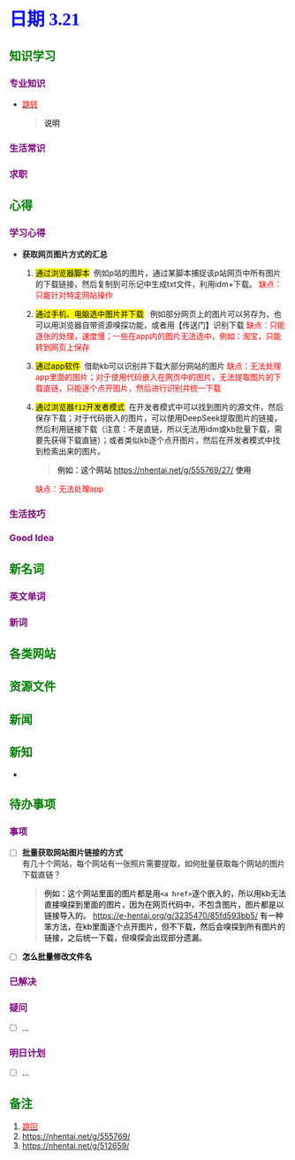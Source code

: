 ## <font color = blue face=楷体 size=6>日期 3.21 </font>

## <font color = green>知识学习 </font>
### <font color = purple>专业知识 </font>
+ <a id = "01-1">  [<font color = red>跳转</font>](#01-2)
   > <font color = o> 说明 </font>
### <font color = purple>生活常识 </font>

### <font color = purple>求职 </font>



## <font color = green>心得 </font>
### <font color = purple>学习心得 </font>
+ **获取网页图片方式的汇总**  
	1. <mark>通过浏览器脚本</mark> $\;$例如p站的图片，通过某脚本捕捉该p站网页中所有图片的下载链接，然后复制到可乐记中生成txt文件，利用idm+下载。
	<font color = red>缺点：只能针对特定网站操作 </font> 
	2. <mark>通过手机、电脑选中图片并下载</mark> $\;$ 例如部分网页上的图片可以另存为，也可以用浏览器自带资源嗅探功能，或者用【传送门】识别下载
	<font color = red>缺点：只能逐张的处理，速度慢；一些在app内的图片无法选中，例如：淘宝，只能转到网页上保存 </font>
	3. <mark>通过app软件</mark>$\;$ 借助kb可以识别并下载大部分网站的图片
	<font color = red>缺点：无法处理app里面的图片；对于使用代码嵌入在网页中的图片，无法提取图片的下载直链，只能逐个点开图片，然后进行识别并统一下载 </font>
	4. <mark>通过浏览器`f12`开发者模式</mark>$\;$ 在开发者模式中可以找到图片的源文件，然后保存下载；对于代码嵌入的图片，可以使用DeepSeek提取图片的链接，然后利用链接下载（注意：不是直链，所以无法用idm或kb批量下载，需要先获得下载直链）；或者类似kb逐个点开图片，然后在开发者模式中找到检索出来的图片。
		> <font  color = o>例如：这个网站	https://nhentai.net/g/555769/27/ 使用</font>
		
		<font color = red>缺点：无法处理app </font>
### <font color = purple>生活技巧 </font>

### <font color = purple>Good Idea </font>



## <font color = green>新名词 </font>
### <font color = purple>英文单词 </font>
### <font color = purple>新词 </font>



## <font color = green>各类网站 </font>


## <font color = green>资源文件 </font>


## <font color = green>新闻 </font>


## <font color = green>新知 </font>
+ 

## <font color = green>待办事项 </font>
### <font color = purple>事项 </font>
- [ ] **批量获取网站图片链接的方式**  
	有几十个网站，每个网站有一张照片需要提取，如何批量获取每个网站的图片下载直链？
	> <font color = o> 例如：这个网站里面的图片都是用`<a href>`逐个嵌入的，所以用kb无法直接嗅探到里面的图片，因为在网页代码中，不包含图片，图片都是以链接导入的。 https://e-hentai.org/g/3235470/85fd593bb5/ </font>
	<font color = o>有一种笨方法，在kb里面逐个点开图片，但不下载，然后会嗅探到所有图片的链接，之后统一下载，但嗅探会出现部分遗漏。

- [ ] **怎么批量修改文件名**  
### <font color = purple>已解决 </font>
### <font color = purple>疑问 </font>
- [ ] ...
### <font color = purple>明日计划 </font>
- [ ] ...


## <font color = green>备注 </font>
  1. <a id ="01-2">[<font color = red>跳回</font>](#01-1)
  2. https://nhentai.net/g/555769/  
  3. https://nhentai.net/g/512659/
<!--stackedit_data:
eyJoaXN0b3J5IjpbMzg4MjU4NzY5LDE5MjMyMjI0NzcsMTIzNj
kzNjgyNiwxOTcyMzA3NzU4LDkyMzg3MTA0NCw3ODk3MjQ1Mzks
LTEwNjA2OTY2NjEsLTEwODI0MDAzNDMsNjYwODAyNDg3LC0zMj
A0NjI5ODIsLTE2MzAxMTk0NTBdfQ==
-->
